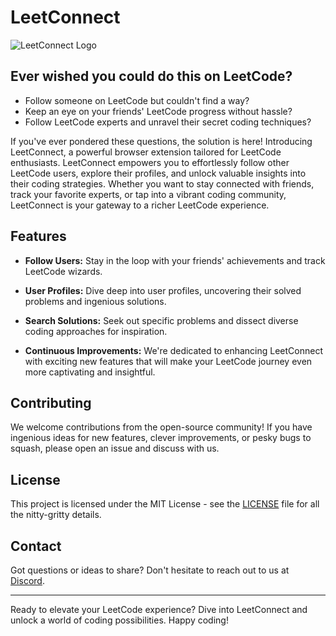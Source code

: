 # LeetConnect

![LeetConnect Logo](link-to-your-logo.png)

## Ever wished you could do this on LeetCode?
- Follow someone on LeetCode but couldn't find a way?
- Keep an eye on your friends' LeetCode progress without hassle?
- Follow LeetCode experts and unravel their secret coding techniques?

If you've ever pondered these questions, the solution is here! Introducing LeetConnect, a powerful browser extension tailored for LeetCode enthusiasts. LeetConnect empowers you to effortlessly follow other LeetCode users, explore their profiles, and unlock valuable insights into their coding strategies. Whether you want to stay connected with friends, track your favorite experts, or tap into a vibrant coding community, LeetConnect is your gateway to a richer LeetCode experience.

## Features

- **Follow Users:** Stay in the loop with your friends' achievements and track LeetCode wizards.

- **User Profiles:** Dive deep into user profiles, uncovering their solved problems and ingenious solutions.

- **Search Solutions:** Seek out specific problems and dissect diverse coding approaches for inspiration.

- **Continuous Improvements:** We're dedicated to enhancing LeetConnect with exciting new features that will make your LeetCode journey even more captivating and insightful.

<!-- ## Installation

1. Download the LeetConnect extension from the [Chrome Web Store](link-to-chrome-web-store).

2. Install the extension in your Chrome browser.

## Usage

1. After installation, click on the LeetConnect extension icon in your browser.

2. Log in to your LeetCode account (if not already logged in).

3. Start following other users and exploring their profiles and solutions. -->

## Contributing

We welcome contributions from the open-source community! If you have ingenious ideas for new features, clever improvements, or pesky bugs to squash, please open an issue and discuss with us.

## License

This project is licensed under the MIT License - see the [LICENSE](LICENSE.md) file for all the nitty-gritty details.

## Contact

Got questions or ideas to share? Don't hesitate to reach out to us at [Discord](https://discordapp.com/users/844025480687386695).

---

Ready to elevate your LeetCode experience? Dive into LeetConnect and unlock a world of coding possibilities. Happy coding!
